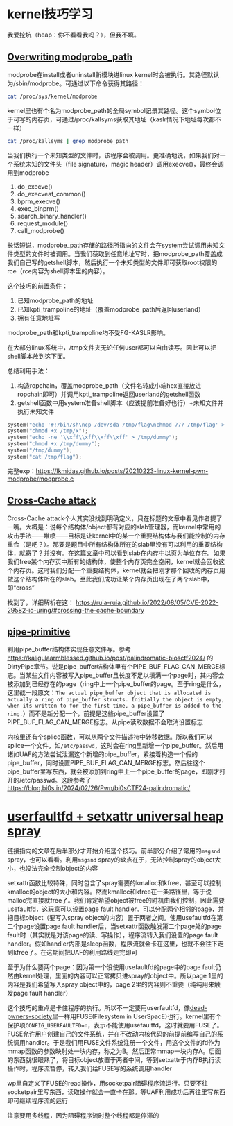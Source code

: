# kernel技巧学习

我爱挖坑（heap：你不看看我吗？），但我不填。

## [Overwriting modprobe_path](https://lkmidas.github.io/posts/20210223-linux-kernel-pwn-modprobe/)

modprobe在install或者uninstall新模块进linux kernel时会被执行。其路径默认为/sbin/modprobe。可通过以下命令获得其路径：
```sh
cat /proc/sys/kernel/modprobe
```
kernel里也有个名为modprobe_path的全局symbol记录其路径。这个symbol位于可写的内存页，可通过/proc/kallsyms获取其地址（kaslr情况下地址每次都不一样）
```sh
cat /proc/kallsyms | grep modprobe_path
```
当我们执行一个未知类型的文件时，该程序会被调用。更准确地说，如果我们对一个系统未知的文件头（file signature，magic header）调用execve()，最终会调用到modprobe
1. do_execve()
2. do_execveat_common()
3. bprm_execve()
4. exec_binprm()
5. search_binary_handler()
6. request_module()
7. call_modprobe()

长话短说，modprobe_path存储的路径所指向的文件会在system尝试调用未知文件类型的文件时被调用。当我们获取到任意地址写时，把modprobe_path覆盖成我们自己写的getshell脚本，然后执行一个未知类型的文件即可获取root权限的rce（rce内容为shell脚本里的内容）。

这个技巧的前置条件：
1. 已知modprobe_path的地址
2. 已知kpti_trampoline的地址（覆盖modprobe_path后返回userland）
3. 拥有任意地址写

modprobe_path和kpti_trampoline均不受FG-KASLR影响。

在大部分linux系统中，/tmp文件夹无论任何user都可以自由读写。因此可以把shell脚本放到这下面。

总结利用手法：
1. 构造ropchain，覆盖modprobe_path（文件名转成小端hex直接放进ropchain即可）并调用kpti_trampoline返回userland的getshell函数
2. getshell函数中用system准备shell脚本（应该提前准备好也行）+未知文件并执行未知文件
```c
system("echo '#!/bin/sh\ncp /dev/sda /tmp/flag\nchmod 777 /tmp/flag' > /tmp/x");
system("chmod +x /tmp/x");
system("echo -ne '\\xff\\xff\\xff\\xff' > /tmp/dummy");
system("chmod +x /tmp/dummy");
system("/tmp/dummy");
system("cat /tmp/flag");
```
完整exp：https://lkmidas.github.io/posts/20210223-linux-kernel-pwn-modprobe/modprobe.c

## [Cross-Cache attack](https://xz.aliyun.com/t/12898)

Cross-Cache attack个人其实没找到明确定义，只在标题的文章中看见作者提了一嘴。大概是：说每个结构体/object都有对应的slab管理器，而kernel中常用的攻击手法——堆喷——目标是让kernel中的某一个重要结构体与我们能控制的内存重合（是吧？）。那要是题目中所有结构体所在的slab里没有可以利用的重要结构体，就寄了？并没有。在这篇[文章](https://brieflyx.me/2020/heap/linux-kernel-slab-101/)中可以看到slab在内存中以页为单位存在。如果我们free某个内存页中所有的结构体，使整个内存页完全空闲，kernel就会回收这个内存页。这时我们分配一个重要结构体，kernel就会把刚才那个回收的内存页用做这个结构体所在的slab。至此我们成功让某个内存页出现在了两个slab中，即“cross”

找到了，详细解析在这： https://ruia-ruia.github.io/2022/08/05/CVE-2022-29582-io-uring/#crossing-the-cache-boundary

## [pipe-primitive](https://github.com/veritas501/pipe-primitive)
利用pipe_buffer结构体实现任意文件写。参考 https://kaligulaarmblessed.github.io/post/palindromatic-biosctf2024/ 的DirtyPipe章节。说是pipe_buffer结构体里有个PIPE_BUF_FLAG_CAN_MERGE标志。当某些文件内容被写入pipe_buffer且长度不足以填满一个page时，其内容会被添加到已经存在的page（ring中上一个pipe_buffer的page。至于ring是什么，这里截一段原文：`The actual pipe_buffer object that is allocated is actually a ring of pipe_buffer structs. Initially the object is empty, when its written to for the first time, a pipe_buffer is added to the ring.`）而不是新分配一个，前提是这些pipe_buffer设置了PIPE_BUF_FLAG_CAN_MERGE标志。从pipe读取数据不会取消设置标志

内核里还有个splice函数，可以从两个文件描述符中转移数据。所以我们可以splice一个文件，如`/etc/passwd`，这时会在ring里新增一个pipe_buffer。然后用诸如UAF的方法尝试泄漏这个新增的pipe_buffer，紧接着构造一个假的pipe_buffer，同时设置PIPE_BUF_FLAG_CAN_MERGE标志。然后往这个pipe_buffer里写东西，就会被添加到ring中上一个pipe_buffer的page，即刚才打开的/etc/passwd。这段参考了 https://blog.bi0s.in/2024/02/26/Pwn/bi0sCTF24-palindromatic/

# [userfaultfd + setxattr universal heap spray](https://duasynt.com/blog/linux-kernel-heap-spray)

链接指向的文章在后半部分才开始介绍这个技巧。前半部分介绍了常用的`msgsnd` spray，也可以看看。利用`msgsnd` spray的缺点在于，无法控制spray的object大小，也没法完全控制object的内容

setxattr函数比较特殊，同时包含了spray需要的kmalloc和kfree，甚至可以控制kmalloc的object的大小和内容。然而kmalloc和kfree在一条路径里，等于说malloc完直接就free了。我们肯定希望object被free的时机由我们控制，因此需要usefaultfd，这玩意可以设置page fault handler。可以分配两个相邻的page，并把目标object（要写入spray object的内容）置于两者之间。使用usefaultfd在第二个page设置page fault handler后，当setxattr函数触发第二个page处的page fault时（其实就是对该page的读、写操作），程序流转入我们设置的page fault handler。假如handler内部是sleep函数，程序流就会卡在这里，也就不会往下走到kfree了。在这期间把UAF的利用路线走完即可

至于为什么要两个page：因为第一个没使用usefaultfd的page中的page fault仍然由kernel处理，里面的内容可以正常拷贝进spray的object中。所以page 1里的内容是我们希望写入spray object中的，page 2里的内容则不重要（纯纯用来触发page fault handler）

这个技巧的重点是卡住程序的执行。所以不一定要用userfaultfd，像[dead-pwners-society](https://kaligulaarmblessed.github.io/post/dead-pwners-society)里一样用FUSE(Filesystem in UserSpacE)也行。kernel里有个保护项`CONFIG_USERFAULTFD=n`，表示不能使用usefaultfd，这时就要用FUSE了。FUSE允许用户创建自己的文件系统，并在不改动内核代码的前提前编写自己的系统调用handler。于是我们用FUSE文件系统注册一个文件，用这个文件的fd作为mmap函数的参数映射处一块内存，称之为B。然后正常mmap一块内存A。后面的东西就很眼熟了，将目标object放置于两者中间，等到setxattr于内存B执行读操作时，程序流暂停，转入我们给FUSE写的系统调用handler

wp里自定义了FUSE的read操作，用socketpair阻碍程序流运行。只要不往socketpair里写东西，读取操作就会一直卡在那。等UAF利用成功后再往里写东西即可继续程序流的运行

注意要用多线程，因为阻碍程序流时整个线程都是停滞的